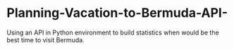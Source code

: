 # Planning-Vacation-to-Bermuda-API-
Using an API in Python environment to build statistics when would be the best time to visit Bermuda.

